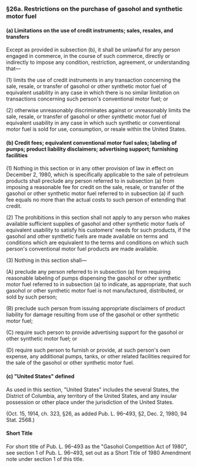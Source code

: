 ### §26a. Restrictions on the purchase of gasohol and synthetic motor fuel ###

#### (a) Limitations on the use of credit instruments; sales, resales, and transfers ####

Except as provided in subsection (b), it shall be unlawful for any person engaged in commerce, in the course of such commerce, directly or indirectly to impose any condition, restriction, agreement, or understanding that—

(1) limits the use of credit instruments in any transaction concerning the sale, resale, or transfer of gasohol or other synthetic motor fuel of equivalent usability in any case in which there is no similar limitation on transactions concerning such person's conventional motor fuel; or

(2) otherwise unreasonably discriminates against or unreasonably limits the sale, resale, or transfer of gasohol or other synthetic motor fuel of equivalent usability in any case in which such synthetic or conventional motor fuel is sold for use, consumption, or resale within the United States.

#### (b) Credit fees; equivalent conventional motor fuel sales; labeling of pumps; product liability disclaimers; advertising support; furnishing facilities ####

(1) Nothing in this section or in any other provision of law in effect on December 2, 1980, which is specifically applicable to the sale of petroleum products shall preclude any person referred to in subsection (a) from imposing a reasonable fee for credit on the sale, resale, or transfer of the gasohol or other synthetic motor fuel referred to in subsection (a) if such fee equals no more than the actual costs to such person of extending that credit.

(2) The prohibitions in this section shall not apply to any person who makes available sufficient supplies of gasohol and other synthetic motor fuels of equivalent usability to satisfy his customers' needs for such products, if the gasohol and other synthetic fuels are made available on terms and conditions which are equivalent to the terms and conditions on which such person's conventional motor fuel products are made available.

(3) Nothing in this section shall—

(A) preclude any person referred to in subsection (a) from requiring reasonable labeling of pumps dispensing the gasohol or other synthetic motor fuel referred to in subsection (a) to indicate, as appropriate, that such gasohol or other synthetic motor fuel is not manufactured, distributed, or sold by such person;

(B) preclude such person from issuing appropriate disclaimers of product liability for damage resulting from use of the gasohol or other synthetic motor fuel;

(C) require such person to provide advertising support for the gasohol or other synthetic motor fuel; or

(D) require such person to furnish or provide, at such person's own expense, any additional pumps, tanks, or other related facilities required for the sale of the gasohol or other synthetic motor fuel.

#### (c) "United States" defined ####

As used in this section, "United States" includes the several States, the District of Columbia, any territory of the United States, and any insular possession or other place under the jurisdiction of the United States.

(Oct. 15, 1914, ch. 323, §26, as added Pub. L. 96–493, §2, Dec. 2, 1980, 94 Stat. 2568.)

#### Short Title ####

For short title of Pub. L. 96–493 as the "Gasohol Competition Act of 1980", see section 1 of Pub. L. 96–493, set out as a Short Title of 1980 Amendment note under section 1 of this title.